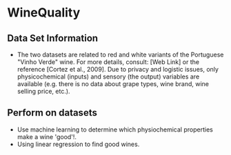 # WineQuality
## Data Set Information
- The two datasets are related to red and white variants of the Portuguese "Vinho Verde" wine. For more details, consult: [Web Link] or the reference [Cortez et al., 2009]. Due to privacy and logistic issues, only physicochemical (inputs) and sensory (the output) variables are available (e.g. there is no data about grape types, wine brand, wine selling price, etc.).
## Perform on datasets
- Use machine learning to determine which physiochemical properties make a wine 'good'!.
- Using linear regression to find good wines.
